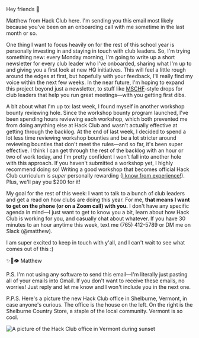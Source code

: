 Hey friends 👋

Matthew from Hack Club here. I'm sending you this email most likely because you've been on an onboarding call with me sometime in the last month or so.

One thing I want to focus heavily on for the rest of this school year is personally investing in and staying in touch with club leaders. So, I'm trying something new: every Monday morning, I'm going to write up a short newsletter for every club leader who I've onboarded, sharing what I'm up to and giving you a first look at new HQ initiatives. This will feel a little rough around the edges at first, but hopefully with your feedback, I'll really find my voice within the next few weeks. In the near future, I'm hoping to expand this project beyond just a newsletter, to stuff like [MSCHF](https://www.businessinsider.com/mschf-company-behind-viral-jesus-shoes-feet-generator-bull-moon-2020-1)-style drops for club leaders that help you run great meetings—with you getting first dibs.

A bit about what I'm up to: last week, I found myself in another workshop bounty reviewing hole. Since the workshop bounty program launched, I've been spending hours reviewing each workshop, which both prevented me from doing anything else at Hack Club and wasn't actually effective at getting through the backlog. At the end of last week, I decided to spend a lot less time reviewing workshop bounties and be a lot stricter around reviewing bounties that don't meet the rules—and so far, it's been super effective. I think I can get through the rest of the backlog with an hour or two of work today, and I'm pretty confident I won't fall into another hole with this approach. If you haven't submitted a workshop yet, I highly recommend doing so! Writing a good workshop that becomes official Hack Club curriculum is *super* personally rewarding ([I know from experience!](https://workshops.hackclub.com/sound_galaxy/)). Plus, we'll pay you $200 for it!

My goal for the rest of this week: I want to talk to a bunch of club leaders and get a read on how clubs are doing this year. For me, **that means I want to get on the phone (or on a Zoom call) with you.** I don't have any specific agenda in mind—I just want to get to know you a bit, learn about how Hack Club is working for you, and casually chat about whatever. If you have 30 minutes to an hour anytime this week, text me (765) 412-5789 or DM me on Slack (@matthew).

I am super excited to keep in touch with y'all, and I can't wait to see what comes out of this :)

✨🚀👁 Matthew

P.S. I'm not using any software to send this email—I'm literally just pasting all of your emails into Gmail. If you don't want to receive these emails, no worries! Just reply and let me know and I won't include you in the next one.

P.P.S. Here's a picture the new Hack Club office in Shelburne, Vermont, in case anyone's curious. The office is the house on the left. On the right is the Shelburne Country Store, a staple of the local community. Vermont is so cool.

![A picture of the Hack Club office in Vermont during sunset](../img/office)
